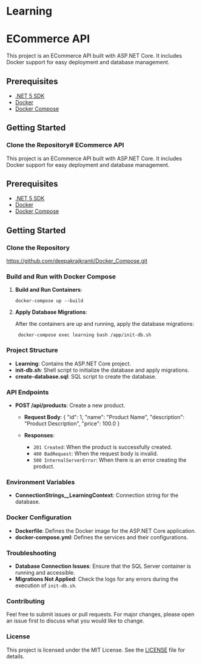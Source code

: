 # Learning

# ECommerce API

This project is an ECommerce API built with ASP.NET Core. It includes Docker support for easy deployment and database management.

## Prerequisites

- [.NET 5 SDK](https://dotnet.microsoft.com/download/dotnet/5.0)
- [Docker](https://www.docker.com/get-started)
- [Docker Compose](https://docs.docker.com/compose/install/)

## Getting Started

### Clone the Repository# ECommerce API

This project is an ECommerce API built with ASP.NET Core. It includes Docker support for easy deployment and database management.

## Prerequisites

- [.NET 5 SDK](https://dotnet.microsoft.com/download/dotnet/5.0)
- [Docker](https://www.docker.com/get-started)
- [Docker Compose](https://docs.docker.com/compose/install/)

## Getting Started

### Clone the Repository

   https://github.com/deepakrajkranti/Docker_Compose.git


### Build and Run with Docker Compose

1. **Build and Run Containers**:
   
       docker-compose up --build


2. **Apply Database Migrations**:

    After the containers are up and running, apply the database migrations:

        docker-compose exec learning bash /app/init-db.sh



### Project Structure

- **Learning**: Contains the ASP.NET Core project.
- **init-db.sh**: Shell script to initialize the database and apply migrations.
- **create-database.sql**: SQL script to create the database.

### API Endpoints

- **POST /api/products**: Create a new product.
  - **Request Body**:
      {
        "id": 1,
         "name": "Product Name",
         "description": "Product Description",
         "price": 100.0
      }

  - **Responses**:
    - `201 Created`: When the product is successfully created.
    - `400 BadRequest`: When the request body is invalid.
    - `500 InternalServerError`: When there is an error creating the product.

### Environment Variables

- **ConnectionStrings__LearningContext**: Connection string for the database.

### Docker Configuration

- **Dockerfile**: Defines the Docker image for the ASP.NET Core application.
- **docker-compose.yml**: Defines the services and their configurations.

### Troubleshooting

- **Database Connection Issues**: Ensure that the SQL Server container is running and accessible.
- **Migrations Not Applied**: Check the logs for any errors during the execution of `init-db.sh`.

### Contributing

Feel free to submit issues or pull requests. For major changes, please open an issue first to discuss what you would like to change.

### License

This project is licensed under the MIT License. See the [LICENSE](LICENSE) file for details.



   
